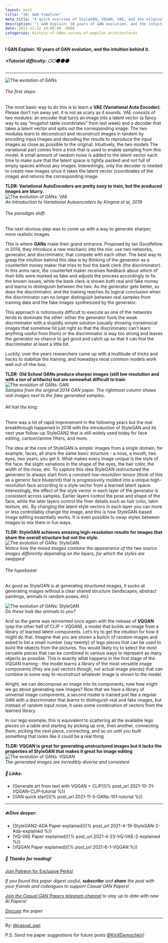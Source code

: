 ```yaml
---
layout: post
title: "3B: GAN timeline"
meta_title: "A quick overview of StyleGAN, VQGAN, VAE, and the original GAN"
description: "I GAN Explain: 10 years of GAN evolution, and the intuition behind it."
date: 2021-11-12 19:00:00 -0000
categories: history-of-GANs-survey-of-popular-architectures
---
```


#### I GAN Explain: 10 years of GAN evolution, and the intuition behind it.

##### ⭐Tutorial difficulty: 🌕🌕🌑🌑🌑

***
![The evolution of GANs](/assets/images/gans_history_0.png "Evolution of GANs")

###### The first steps:
The most basic way to do this is to learn a **VAE (Variational Auto Encoder)**. Please don’t run away yet, it is not as scary as it sounds. VAE consists of two modules: an encoder that turns an image into a latent vector (a fancy way to say “mugshot table coordinates” from last week) and a decoder that takes a latent vector and spits out the corresponding image. The two modules learn to deconstruct and reconstruct images in tandem by encoding input images and decoding the results to reproduce the input images as close as possible to the original. Intuitively, the two models The variational part comes from a trick that is used to enable sampling from this model. A small amount of random noise is added to the latent vector each time to make sure that the latent space is tightly packed and not full of empty spaces without any images. Interestingly, only the decoder is needed to create new images since it takes the latent vector (coordinates of the image) and returns the corresponding image.

**TLDR: Variational AutoEncoders are pretty easy to train, but the produced images are blurry.**  
![The evolution of GANs: VAE](/assets/images/gans_history_1.png "Evolution of GANs: VAE")  
_An Introduction to Variational Autoencoders by Kingma et al, 2019_

###### The paradigm shift:
The next obvious step was to come up with a way to generate sharper, more realistic images.

This is where **GANs** make their grand entrance. Proposed by Ian Goodfellow in 2014, they introduce a new mechanic into the mix: use two networks, generator, and discriminator, that compete with each other. The best way to grasp the intuition behind this idea is by thinking of the generator as a counterfeit money maker that tries to fool the bank clerk (the discriminator). In this arms race, the counterfeit maker receives feedback about which of their bills were marked as fake and adjusts the process accordingly to fix the known issues, while the bank clerk is shown both real and fake money and learns to distinguish between the two. As the generator gets better, so does the discriminator, and the training reaches its logical conclusion when the discriminator can no longer distinguish between real samples from training data and the fake images synthesized by the generator.

This approach is notoriously difficult to execute as one of the networks tends to dominate the other: either the generator fools the weak discriminator with a stupidly simple solution (usually showing nonsensical images that somehow hit just right so that the discriminator can’t learn anything useful from them) or the discriminator is way too strong and leaves the generator no chance to get good and catch up so that it can fool the discriminator at least a little bit.

Luckily, over the years researchers came up with a multitude of tricks and hacks to stabilize the training, and nowadays most common models work well out-of-the-box.

**TLDR: Old School GANs produce sharper images (still low resolution and with a ton of artifacts) but are somewhat difficult to train**  
![The evolution of GANs: GAN](/assets/images/gans_history_2.png "Evolution of GANs: GAN")  
_Samples from the original 2014 GAN paper. The rightmost column shows real images next to the fake generated samples._

###### All hail the king:
There was a lot of rapid improvement in the following years but the real breakthrough happened in 2018 with the introduction of StyleGAN and its next year follow-up StyleGAN2 that is still widely used today for face editing, cartoon/anime filters, and more.

The idea at the core of StyleGAN is simple: images from a single domain, for example, faces, all share the same basic structure - a nose, a mouth, two eyes, two years, you get it. What makes every image unique is the style of the face: the slight variations in the shape of the eyes, the hair color, the width of the nose, etc. To capture this idea StyleGAN restructured the generator to always start from a constant low-resolution tensor (think of this as a generic face blueprint) that is progressively molded into a unique high-resolution face according to a style vector from a learned latent space. Interestingly, the effect of the style vector in each layer of the generator is consistent across samples. Earlier layers control the pose and shape of the face, while the later layers control the finer details such as hair color, takin texture, etc. By changing the latent style vectors in each layer you can more or less controllably change the image, and this is how StyleGAN-based image editing essentially works. It is even possible to swap styles between images to mix them in fun ways.

**TLDR: StyleGAN achieves amazing high-resolution results for images that share the overall structure but not the style.**  
![The evolution of GANs: StyleGAN](/assets/images/gans_history_3.png "Evolution of GANs: StyleGAN")  
_Notice how the mixed images combine the appearance of the two source images differently depending on the layers, for which the styles are swapped_

###### The hypebeast:
As good as StyleGAN is at generating structured images, it sucks at generating images without a clear shared structure (landscapes, abstract paintings, animals in random poses, etc)

![The evolution of GANs: StyleGAN](/assets/images/gans_history_4.png "Evolution of GANs: StyleGAN")  
_Do these look like animals to you?_

And so the game was reinvented once again with the release of **VQGAN** (yep the other half of CLIP + VQGAN), a model that builds an image from a library of learned latent components. Let’s try to get the intuition for how it might do that. Imagine that you are shown a bunch of random images and asked to list a small number (say twenty) of lego pieces that can be used to build the objects from the pictures. You would likely try to select the most versatile pieces that can be combined in various ways to represent as many objects as possible. This is exactly what happens in the first stage of the VQGAN training - the model learns a library of the most versatile image components (they are just vectors though, not actual image pieces) that can combine in some way to reconstruct whatever image is shown to the model.

Alright, we can decompose an image into its components, now how might we go about generating new images? Now that we have a library of universal image components, a second model is trained just like a regular GAN with a discriminator that learns to distinguish real and fake images, but instead of random input noise, it uses some combination of vectors from the learned library.

In our lego example, this is equivalent to scattering all the available lego pieces on a table and starting by picking up one, then another, connecting them, picking the next piece, connecting, and so on until you built something that looks like it could be a real thing.

**TLDR: VQGAN is great for generating unstructured images but it lacks the properties of StyleGAN that makes it great for image editing**
![The evolution of GANs: VQGAN](/assets/images/gans_history_5.png "Evolution of GANs: VQGAN")  
_The generated images are incredibly diverse and consistent_

##### 🔗 Links:

- [Generate art from text with VQGAN + CLIP]({% post_url 2021-10-31-VQGAN-CLIP-tutorial %})
- [GAN quick start]({% post_url 2021-11-5-GANs-101-tutorial %})

***

##### 🔥 Dive deeper:
- [StyleGAN2-ADA Paper explained]({% post_url 2021-4-19-StyleGAN-2-Ada-explained %})
- [VQ-VAE Paper explained]({% post_url 2021-4-23-VQ-VAE-2-explained %})
- [VQGAN Paper explained]({% post_url 2021-6-1-VQGAN %})

##### 👋 Thanks for reading!
<a href="https://www.patreon.com/bePatron?u=53448948" data-patreon-widget-type="become-patron-button">Join Patreon for Exclusive Perks!</a><script async src="https://c6.patreon.com/becomePatronButton.bundle.js"></script>

*If you found this paper digest useful, **subscribe** and **share** the post with your friends and colleagues to support Casual GAN Papers!*

*[Join the Casual GAN Papers telegram channel](https://t.me/joinchat/KeutnzlvetRkZGZi) to stay up to date with new AI Papers!*

*[Discuss](https://t.me/casual_gans_chat) the paper*

***

By: [@casual_gan](https://t.me/joinchat/KeutnzlvetRkZGZi)

P.S. Send me paper suggestions for future posts
[@KirillDemochkin](mailto:kdemochkin@gmail.com)!
